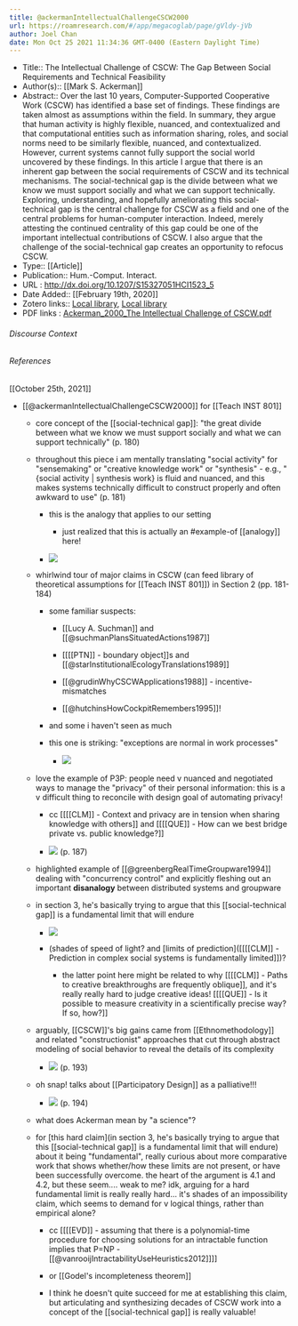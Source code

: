 ```yaml
---
title: @ackermanIntellectualChallengeCSCW2000
url: https://roamresearch.com/#/app/megacoglab/page/gVldy-jVb
author: Joel Chan
date: Mon Oct 25 2021 11:34:36 GMT-0400 (Eastern Daylight Time)
---
```


- Title:: The Intellectual Challenge of CSCW: The Gap Between Social Requirements and Technical Feasibility
- Author(s):: [[Mark S. Ackerman]]
- Abstract:: Over the last 10 years, Computer-Supported Cooperative Work (CSCW) has identified a base set of findings. These findings are taken almost as assumptions within the field. In summary, they argue that human activity is highly flexible, nuanced, and contextualized and that computational entities such as information sharing, roles, and social norms need to be similarly flexible, nuanced, and contextualized. However, current systems cannot fully support the social world uncovered by these findings. In this article I argue that there is an inherent gap between the social requirements of CSCW and its technical mechanisms. The social-technical gap is the divide between what we know we must support socially and what we can support technically. Exploring, understanding, and hopefully ameliorating this social-technical gap is the central challenge for CSCW as a field and one of the central problems for human-computer interaction. Indeed, merely attesting the continued centrality of this gap could be one of the important intellectual contributions of CSCW. I also argue that the challenge of the social-technical gap creates an opportunity to refocus CSCW.
- Type:: [[Article]]
- Publication:: Hum.-Comput. Interact.
- URL : http://dx.doi.org/10.1207/S15327051HCI1523_5
- Date Added:: [[February 19th, 2020]]
- Zotero links:: [Local library](zotero://select/groups/2451508/items/Z6MNYM4C), [Local library](https://www.zotero.org/groups/2451508/items/Z6MNYM4C)
- PDF links : [Ackerman_2000_The Intellectual Challenge of CSCW.pdf](zotero://open-pdf/groups/2451508/items/MHJYF6KA)

###### Discourse Context



###### References

[[October 25th, 2021]]

- [[@ackermanIntellectualChallengeCSCW2000]] for [[Teach INST 801]]

    - core concept of the [[social-technical gap]]: "the great divide between what we know we must support socially and what we can support technically" (p. 180)

    - throughout this piece i am mentally translating "social activity" for "sensemaking" or "creative knowledge work" or "synthesis" - e.g., "{social activity | synthesis work} is fluid and nuanced, and this makes systems technically difficult to construct properly and often awkward to use" (p. 181)

        - this is the analogy that applies to our setting

            - just realized that this is actually an #example-of [[analogy]] here!

        - ![](https://firebasestorage.googleapis.com/v0/b/firescript-577a2.appspot.com/o/imgs%2Fapp%2Fmegacoglab%2FTsz0Q3iCzj.png?alt=media&token=57b85426-48e4-4400-b47e-ff51bc62ba13)

    - whirlwind tour of major claims in CSCW (can feed library of theoretical assumptions for [[Teach INST 801]]) in Section 2 (pp. 181-184)

        - some familiar suspects:

            - [[Lucy A. Suchman]] and [[@suchmanPlansSituatedActions1987]]

            - [[[[PTN]] - boundary object]]s and [[@starInstitutionalEcologyTranslations1989]]

            - [[@grudinWhyCSCWApplications1988]] - incentive-mismatches

            - [[@hutchinsHowCockpitRemembers1995]]!

        - and some i haven't seen as much

        - this one is striking: "exceptions are normal in work processes"

            - ![](https://firebasestorage.googleapis.com/v0/b/firescript-577a2.appspot.com/o/imgs%2Fapp%2Fmegacoglab%2Fvf9cvC2O5d.png?alt=media&token=b1e36bde-0afa-4ac6-ba0c-91fae25b5d4d)

    - love the example of P3P: people need v nuanced and negotiated ways to manage the "privacy" of their personal information: this is a v difficult thing to reconcile with design goal of automating privacy!

        - cc [[[[CLM]] - Context and privacy are in tension when sharing knowledge with others]] and [[[[QUE]] - How can we best bridge private vs. public knowledge?]]

        - ![](https://firebasestorage.googleapis.com/v0/b/firescript-577a2.appspot.com/o/imgs%2Fapp%2Fmegacoglab%2FsxovSUgoHB.png?alt=media&token=00d4a1cf-dfea-45cb-beef-732343d728da) (p. 187)

    - highlighted example of [[@greenbergRealTimeGroupware1994]] dealing with "concurrency control" and explicitly fleshing out an important **disanalogy** between distributed systems and groupware

    - in section 3, he's basically trying to argue that this [[social-technical gap]] is a fundamental limit that will endure

        - ![](https://firebasestorage.googleapis.com/v0/b/firescript-577a2.appspot.com/o/imgs%2Fapp%2Fmegacoglab%2FylZw8dWUy7.png?alt=media&token=2c43fcfc-90db-4e7e-8c6d-24d49a5379c4)

        - (shades of speed of light? and [limits of prediction]([[[[CLM]] - Prediction in complex social systems is fundamentally limited]])?

            - the latter point here might be related to why [[[[CLM]] - Paths to creative breakthroughs are frequently oblique]], and it's really really hard to judge creative ideas! [[[[QUE]] - Is it possible to measure creativity in a scientifically precise way? If so, how?]]

    - arguably, [[CSCW]]'s big gains came from [[Ethnomethodology]] and related "constructionist" approaches that cut through abstract modeling of social behavior to reveal the details of its complexity

        - ![](https://firebasestorage.googleapis.com/v0/b/firescript-577a2.appspot.com/o/imgs%2Fapp%2Fmegacoglab%2F2JPnioueiL.png?alt=media&token=118ee989-e35f-4ce3-8f84-33b709cace0f) (p. 193)

    - oh snap! talks about [[Participatory Design]] as a palliative!!!

        - ![](https://firebasestorage.googleapis.com/v0/b/firescript-577a2.appspot.com/o/imgs%2Fapp%2Fmegacoglab%2Fn53mnN_2Yu.png?alt=media&token=3940d5b6-6814-4197-b983-f3082c202065) (p. 194)

    - what does Ackerman mean by "a science"?

    - for [this hard claim](in section 3, he's basically trying to argue that this [[social-technical gap]] is a fundamental limit that will endure) about it being "fundamental", really curious about more comparative work that shows whether/how these limits are not present, or have been successfully overcome. the heart of the argument is 4.1 and 4.2, but these seem.... weak to me? idk, arguing for a hard fundamental limit is really really hard... it's shades of an impossibility claim, which seems to demand for v logical things, rather than empirical alone?

        - cc [[[[EVD]] - assuming that there is a polynomial-time procedure for choosing solutions for an intractable function implies that P=NP - [[@vanrooijIntractabilityUseHeuristics2012]]]]

        - or [[Godel's incompleteness theorem]]

        - I think he doesn't quite succeed for me at establishing this claim, but articulating and synthesizing decades of CSCW work into a concept of the [[social-technical gap]] is really valuable!
